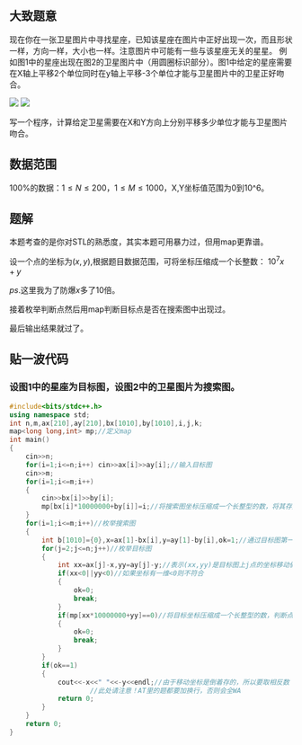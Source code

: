 ## 大致题意
现在你在一张卫星图片中寻找星座，已知该星座在图片中正好出现一次，而且形状一样，方向一样，大小也一样。注意图片中可能有一些与该星座无关的星星。
例如图1中的星座出现在图2的卫星图片中（用圆圈标识部分）。图1中给定的星座需要在X轴上平移2个单位同时在y轴上平移-3个单位才能与卫星图片中的卫星正好吻合。

![](https://img.atcoder.jp/joi2008yo/2008-yo-t4-1.png)
![](https://img.atcoder.jp/joi2008yo/2008-yo-t4-2.png)

写一个程序，计算给定卫星需要在X和Y方向上分别平移多少单位才能与卫星图片吻合。

## 数据范围
100%的数据：$1≤N≤200$，$1≤M≤1000$，X,Y坐标值范围为0到10^6。
## 题解
本题考查的是你对STL的熟悉度，其实本题可用暴力过，但用map更靠谱。

设一个点的坐标为$(x,y)$,根据题目数据范围，可将坐标压缩成一个长整数：
$10^7x+y$

$ps.$这里我为了防爆$x$多了$10$倍。

接着枚举判断点然后用map判断目标点是否在搜索图中出现过。

最后输出结果就过了。
## 贴一波代码
### 设图1中的星座为目标图，设图2中的卫星图片为搜索图。
```cpp
#include<bits/stdc++.h>
using namespace std;
int n,m,ax[210],ay[210],bx[1010],by[1010],i,j,k;
map<long long,int> mp;//定义map
int main()
{
	cin>>n;
	for(i=1;i<=n;i++) cin>>ax[i]>>ay[i];//输入目标图
	cin>>m;
	for(i=1;i<=m;i++)
	{
		cin>>bx[i]>>by[i];
		mp[bx[i]*10000000+by[i]]=i;//将搜索图坐标压缩成一个长整型的数，将其存入map
	}
	for(i=1;i<=m;i++)//枚举搜索图
	{
		int b[1010]={0},x=ax[1]-bx[i],y=ay[1]-by[i],ok=1;//通过目标图第一个点假设移动的坐标值
		for(j=2;j<=n;j++)//枚举目标图
		{
			int xx=ax[j]-x,yy=ay[j]-y;//表示(xx,yy)是目标图上j点的坐标移动假设移动的坐标值后的坐标
			if(xx<0||yy<0)//如果坐标有一维<0则不符合
			{
				ok=0;
				break;
			}
			if(mp[xx*10000000+yy]==0)//将目标坐标压缩成一个长整型的数，判断点是否在搜索图中出现过
			{
				ok=0;
				break;
			}
		}
		if(ok==1)
		{
			cout<<-x<<" "<<-y<<endl;//由于移动坐标是倒着存的，所以要取相反数
            		//此处请注意！AT里的题都要加换行，否则会全WA
			return 0;
		}
	}
	return 0;
}

```
